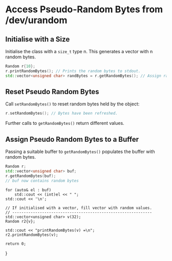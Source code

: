 Access Pseudo-Random Bytes from /dev/urandom
============================================

Initialise with a Size
----------------------
Initialise the class with a `size_t` type n. This generates a vector with n random bytes.

```c++
Random r{10};
r.printRandomBytes(); // Prints the random bytes to stdout.
std::vector<unsigned char> randBytes = r.getRandomBytes(); // Assign random bytes to a vector.
```

Reset Pseudo Random Bytes
-------------------------
Call `setRandomBytes()` to reset random bytes held by the object:

```c++
r.setRandomBytes(); // Bytes have been refreshed.
```
Further calls to `getRandomBytes()` return different values.

Assign Pseudo Random Bytes to a Buffer
---------------------------------------
Passing a suitable buffer to `getRandomBytes()` populates the buffer with random bytes.

```c++
Random r;
std::vector<unsigned char> buf;
r.getRandomBytes(buf);
// buf now contains random bytes
```
	for (auto& el : buf)
		std::cout << (int)el << " ";
	std::cout << '\n';
	
	// If initialised with a vector, fill vector with random values.
	// -------------------------------------------------------------
	std::vector<unsigned char> v(32);
	Random r2{v};
	
	std::cout << "printRandomBytes(v) =\n";
	r2.printRandomBytes(v);
	
	return 0;
}
